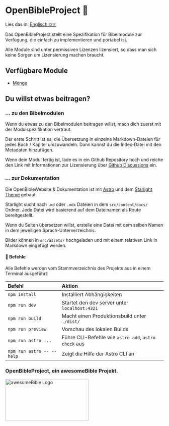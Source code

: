 # OpenBibleProject 📖
Lies das in: [Englisch 🇩🇪](README.md)

Das OpenBibleProject stellt eine Spezifikation für Bibelmodule zur Verfügung, die einfach zu implementieren und portabel ist.

Alle Module sind unter permissiven Lizenzen lizensiert, so dass man sich keine Sorgen um Lizensierung machen braucht.

## Verfügbare Module
- [Menge](https://github.com/OpenBibleProject/menge)


## Du willst etwas beitragen?
### ... zu den Bibelmodulen
Wenn du etwas zu den Bibelmodulen beitragen willst, mach dich zuerst mit der Modulspezifikation vertraut.

Der erste Schritt ist es, die Übersetzung in einzelne Markdown-Dateien für jedes Buch / Kapitel umzuwandeln. Dann kannst du die Index-Datei mit den Metadaten hinzufügen.

Wenn dein Modul fertig ist, lade es in ein Github Repository hoch und reiche den Link mit Informationen zur Lizensierung über [Github Discussions](https://github.com/orgs/OpenBibleProject/discussions/new?category=submit-modules) ein.

### ... zur Dokumentation
Die OpenBibleWebsite & Dokumentation ist mit [Astro](https://astro.build/) und dem [Starlight Theme](https://starlight.astro.build/de/) gebaut.

Starlight sucht nach `.md` oder `.mdx` Dateien in dem `src/content/docs/` Ordner. Jede Datei wird basierend auf dem Dateinamen als Route bereitgestellt.

Wenn du Seiten übersetzen willst, erstelle eine Datei mit dem selben Namen in dem jeweiligen Sprach-Unterverzeichnis.

Bilder können in `src/assets/` hochgeladen und mit einem relativen Link in Markdown eingefügt werden.

#### 🧞 Befehle
Alle Befehle werden vom Stammverzeichnis des Projekts aus in einem Terminal ausgeführt:

| Befehl                    | Aktion                                               |
| :------------------------ | :-----------------------------------------------     |
| `npm install`             | Installiert Abhängigkeiten                           |
| `npm run dev`             | Startet den dev server unter `localhost:4321`        |
| `npm run build`           | Macht einen Produktionsbuild unter `./dist/`         |
| `npm run preview`         | Vorschau des lokalen Builds                          |
| `npm run astro ...`       | Führe CLI-Befehle wie `astro add`, `astro check` aus |
| `npm run astro -- --help` | Zeigt die Hilfe der Astro CLI an                     |

### OpenBibleProject, ein awesomeBible Projekt.
<a href="https://awesomebible.de" target="_blank" rel="noopener noreferrer">
    <img src="https://github.com/OpenBibleProject/openbibleproject.github.io/assets/42138517/1f02169e-29c5-4df9-a773-931d38537d9e" height="133" width="265" alt="awesomeBible Logo"></img>
</a>